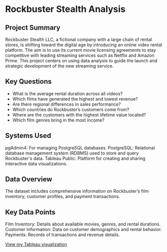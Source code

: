 # Rockbuster Stealth Analysis
## Project Summary 
Rockbuster Stealth LLC, a fictional company with a large chain of rental stores, is shifting toward the digital age by introducing an online video rental platform. The aim is to use its current movie licensing agreements to stay competitive with leading streaming services such as Netflix and Amazon Prime. This project centers on using data analysis to guide the launch and strategic development of the new streaming service.

## Key Questions 
- What is the average rental duration across all videos?
- Which films have generated the highest and lowest revenue?
- Are there regional differences in sales performance?
- Which countries do Rockbuster’s customers come from?
- Where are the customers with the highest lifetime value located?
- Which film genres bring in the most income?

## Systems Used 
pgAdmin4: For managing PostgreSQL databases.
PostgreSQL: Relational database management system (RDBMS) used to store and query Rockbuster's data.
Tableau Public: Platform for creating and sharing interactive data visualizations.

## Data Overview 
The dataset includes comprehensive information on Rockbuster’s film inventory, customer profiles, and payment transactions.

## Key Data Points 
Film Inventory: Details about available movies, genres, and rental durations.
Customer Information: Data on customer demographics and rental behavior.
Payments: Records of transactions and revenue details.

[View my Tableau visualization](https://public.tableau.com/views/Rockbusterprojectfinalvisualizations/Dashboard2?:language=en-US&:sid=&:redirect=auth&:display_count=n&:origin=viz_share_link)

